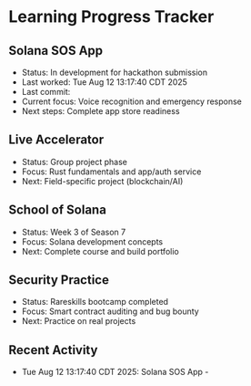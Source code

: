 # Learning Progress Tracker

## Solana SOS App
- Status: In development for hackathon submission
- Last worked: Tue Aug 12 13:17:40 CDT 2025
- Last commit: 
- Current focus: Voice recognition and emergency response
- Next steps: Complete app store readiness

## Live Accelerator
- Status: Group project phase
- Focus: Rust fundamentals and app/auth service
- Next: Field-specific project (blockchain/AI)

## School of Solana
- Status: Week 3 of Season 7
- Focus: Solana development concepts
- Next: Complete course and build portfolio

## Security Practice
- Status: Rareskills bootcamp completed
- Focus: Smart contract auditing and bug bounty
- Next: Practice on real projects

## Recent Activity
- Tue Aug 12 13:17:40 CDT 2025: Solana SOS App - 
